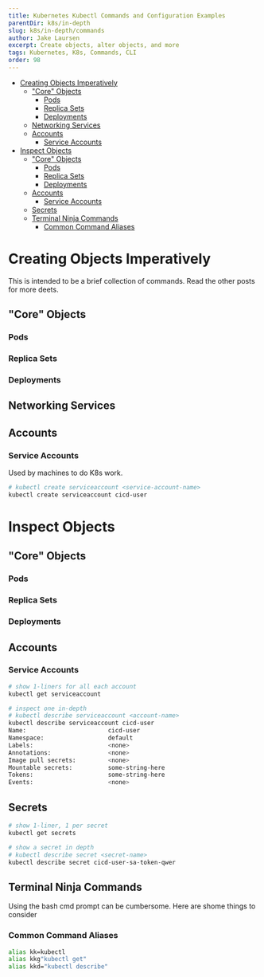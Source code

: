 ```yaml
---
title: Kubernetes Kubectl Commands and Configuration Examples
parentDir: k8s/in-depth
slug: k8s/in-depth/commands
author: Jake Laursen
excerpt: Create objects, alter objects, and more
tags: Kubernetes, K8s, Commands, CLI
order: 98
---
```


- [Creating Objects Imperatively](#creating-objects-imperatively)
  - ["Core" Objects](#core-objects)
    - [Pods](#pods)
    - [Replica Sets](#replica-sets)
    - [Deployments](#deployments)
  - [Networking Services](#networking-services)
  - [Accounts](#accounts)
    - [Service Accounts](#service-accounts)
- [Inspect Objects](#inspect-objects)
  - ["Core" Objects](#core-objects-1)
    - [Pods](#pods-1)
    - [Replica Sets](#replica-sets-1)
    - [Deployments](#deployments-1)
  - [Accounts](#accounts-1)
    - [Service Accounts](#service-accounts-1)
  - [Secrets](#secrets)
  - [Terminal Ninja Commands](#terminal-ninja-commands)
    - [Common Command Aliases](#common-command-aliases)
# Creating Objects Imperatively
This is intended to be a brief collection of commands. Read the other posts for more deets.  

## "Core" Objects
### Pods
### Replica Sets
### Deployments

## Networking Services

## Accounts
### Service Accounts
Used by machines to do K8s work.
```bash
# kubectl create serviceaccount <service-account-name>
kubectl create serviceaccount cicd-user
```

# Inspect Objects
## "Core" Objects
### Pods
### Replica Sets
### Deployments

## Accounts
### Service Accounts
```bash
# show 1-liners for all each account
kubectl get serviceaccount

# inspect one in-depth
# kubectl describe serviceaccount <account-name>
kubectl describe serviceaccount cicd-user
Name:                       cicd-user
Namespace:                  default
Labels:                     <none>
Annotations:                <none>
Image pull secrets:         <none>
Mountable secrets:          some-string-here
Tokens:                     some-string-here
Events:                     <none>
```

## Secrets
```bash
# show 1-liner, 1 per secret
kubectl get secrets

# show a secret in depth
# kubectl describe secret <secret-name>
kubectl describe secret cicd-user-sa-token-qwer
```

## Terminal Ninja Commands
Using the bash cmd prompt can be cumbersome. Here are shome things to consider
### Common Command Aliases
```bash
alias kk=kubectl
alias kkg"kubectl get"
alias kkd="kubectl describe"
```